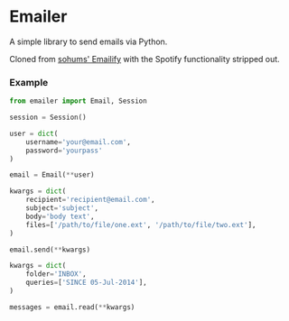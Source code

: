 # Emailer

A simple library to send emails via Python.

Cloned from [sohums' Emailify](https://github.com/sohums/Emailify) with the Spotify functionality stripped out.

### Example
```python
from emailer import Email, Session

session = Session()

user = dict(
    username='your@email.com',
    password='yourpass'
)

email = Email(**user)

kwargs = dict(
    recipient='recipient@email.com',
    subject='subject',
    body='body text',
    files=['/path/to/file/one.ext', '/path/to/file/two.ext'],
)

email.send(**kwargs)

kwargs = dict(
    folder='INBOX',
    queries=['SINCE 05-Jul-2014'],
)

messages = email.read(**kwargs)
```
